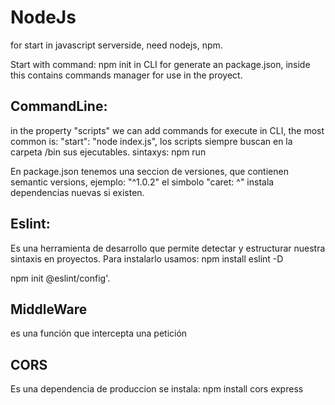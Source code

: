 # NodeJs

for start in javascript serverside, need nodejs, npm.

Start with command: npm init in CLI for generate an package.json, inside this contains commands manager for use in the proyect.

## CommandLine:

in the property "scripts" we can add commands for execute in CLI, the most common is: "start": "node index.js",
los scripts siempre buscan en la carpeta /bin sus ejecutables. sintaxys: npm run

En package.json tenemos una seccion de versiones, que contienen semantic versions, ejemplo: "^1.0.2" el simbolo "caret: ^" instala dependencias nuevas si existen.

## Eslint:

Es una herramienta de desarrollo que permite detectar y estructurar nuestra sintaxis en proyectos.
Para instalarlo usamos: npm install eslint -D

npm init @eslint/config'.

## MiddleWare

es una función que intercepta una petición

## CORS

Es una dependencia de produccion se instala: npm install cors express

